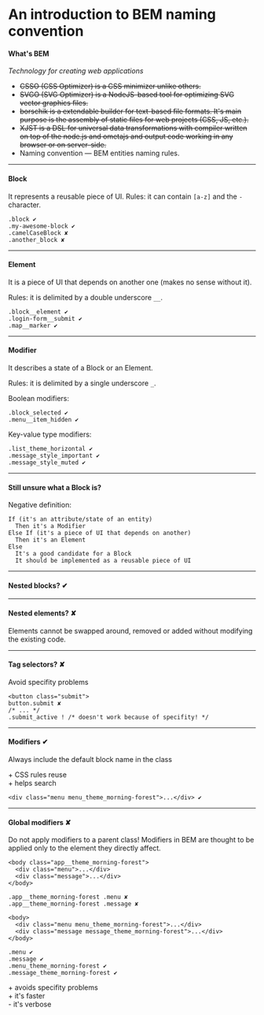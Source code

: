 # An introduction to BEM naming convention

#### What's BEM

*Technology for creating web applications*

- ~~CSSO (CSS Optimizer) is a CSS minimizer unlike others.~~
- ~~SVGO (SVG Optimizer) is a NodeJS-based tool for optimizing SVG vector graphics files.~~
- ~~borschik is a extendable builder for text-based file formats. It's main purpose is the assembly of static files for web projects (CSS, JS, etc.).~~
- ~~XJST is a DSL for universal data transformations with compiler written on top of the node.js and ometajs and output code working in any browser or on server-side.~~
- Naming convention — BEM entities naming rules.

---

#### Block

It represents a reusable piece of UI.
Rules: it can contain `[a-z]` and the `-` character.

    .block ✔
    .my-awesome-block ✔
    .camelCaseBlock ✘
    .another_block ✘

---

#### Element

It is a piece of UI that depends on another one (makes no sense without it).

Rules: it is delimited by a double underscore `__`.

    .block__element ✔
    .login-form__submit ✔
    .map__marker ✔

---

#### Modifier

It describes a state of a Block or an Element.

Rules: it is delimited by a single underscore `_`.

Boolean modifiers:

    .block_selected ✔
    .menu__item_hidden ✔

Key-value type modifiers:

    .list_theme_horizontal ✔
    .message_style_important ✔
    .message_style_muted ✔

---

#### Still unsure what a Block is?

Negative definition:

    If (it's an attribute/state of an entity)
      Then it's a Modifier
    Else If (it's a piece of UI that depends on another)
      Then it's an Element
    Else
      It's a good candidate for a Block
      It should be implemented as a reusable piece of UI

---

#### Nested blocks? ✔

---

#### Nested elements? ✘

Elements cannot be swapped around, removed or added without modifying the existing code.

---

#### Tag selectors? ✘

Avoid specifity problems

    <button class="submit">
    button.submit ✘
    /* ... */
    .submit_active ! /* doesn't work because of specifity! */

---

#### Modifiers ✔

Always include the default block name in the class

\+ CSS rules reuse<br>
\+ helps search

    <div class="menu menu_theme_morning-forest">...</div> ✔

---

#### Global modifiers ✘

Do not apply modifiers to a parent class!
Modifiers in BEM are thought to be applied only to the element they directly affect.

    <body class="app__theme_morning-forest">
      <div class="menu">...</div>
      <div class="message">...</div>
    </body>

    .app__theme_morning-forest .menu ✘
    .app__theme_morning-forest .message ✘

    <body>
      <div class="menu menu_theme_morning-forest">...</div>
      <div class="message message_theme_morning-forest">...</div>
    </body>

    .menu ✔
    .message ✔
    .menu_theme_morning-forest ✔
    .message_theme_morning-forest ✔

\+ avoids specifity problems<br>
\+ it's faster<br>
\- it's verbose
